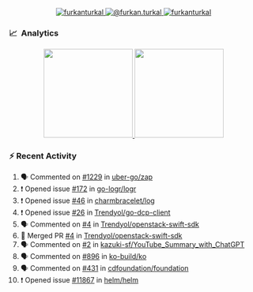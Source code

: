 <p align="center">
  <a href="https://linkedin.com/in/furkanturkal" target="blank">
    <img src="https://img.shields.io/badge/linkedin-%230077B5.svg?&style=for-the-badge&logo=linkedin&logoColor=white" alt="furkanturkal" />
  </a>
  <a href="https://medium.com/@furkan.turkal" target="blank">
    <img src="https://img.shields.io/badge/medium-%2312100E.svg?&style=for-the-badge&logo=medium&logoColor=white" alt="@furkan.turkal" />
  </a>
  <a href="https://twitter.com/furkanturkaI" target="blank">
    <img src="https://img.shields.io/badge/Twitter-1DA1F2?style=for-the-badge&logo=twitter&logoColor=white" alt="furkanturkaI" />
  </a>
</p>

### 📈 &nbsp;Analytics

<p align="center">
  <a href="https://coderstats.net/github/#Dentrax">
    <img height="180em" src="https://github-readme-stats-eight-theta.vercel.app/api?username=Dentrax&show_icons=true&theme=algolia&include_all_commits=true&count_private=true&line_height=26"/>
    <img height="180em" src="https://github-readme-stats-eight-theta.vercel.app/api/top-langs/?username=Dentrax&layout=compact&langs_count=8&theme=algolia&line_height=26"/>
  </a>
</p>

### :zap: Recent Activity

<!--START_SECTION:activity-->
1. 🗣 Commented on [#1229](https://github.com/uber-go/zap/issues/1229) in [uber-go/zap](https://github.com/uber-go/zap)
2. ❗️ Opened issue [#172](https://github.com/go-logr/logr/issues/172) in [go-logr/logr](https://github.com/go-logr/logr)
3. ❗️ Opened issue [#46](https://github.com/charmbracelet/log/issues/46) in [charmbracelet/log](https://github.com/charmbracelet/log)
4. ❗️ Opened issue [#26](https://github.com/Trendyol/go-dcp-client/issues/26) in [Trendyol/go-dcp-client](https://github.com/Trendyol/go-dcp-client)
5. 🗣 Commented on [#4](https://github.com/Trendyol/openstack-swift-sdk/issues/4) in [Trendyol/openstack-swift-sdk](https://github.com/Trendyol/openstack-swift-sdk)
6. 🎉 Merged PR [#4](https://github.com/Trendyol/openstack-swift-sdk/pull/4) in [Trendyol/openstack-swift-sdk](https://github.com/Trendyol/openstack-swift-sdk)
7. 🗣 Commented on [#2](https://github.com/kazuki-sf/YouTube_Summary_with_ChatGPT/issues/2) in [kazuki-sf/YouTube_Summary_with_ChatGPT](https://github.com/kazuki-sf/YouTube_Summary_with_ChatGPT)
8. 🗣 Commented on [#896](https://github.com/ko-build/ko/issues/896) in [ko-build/ko](https://github.com/ko-build/ko)
9. 🗣 Commented on [#431](https://github.com/cdfoundation/foundation/issues/431) in [cdfoundation/foundation](https://github.com/cdfoundation/foundation)
10. ❗️ Opened issue [#11867](https://github.com/helm/helm/issues/11867) in [helm/helm](https://github.com/helm/helm)
<!--END_SECTION:activity-->
